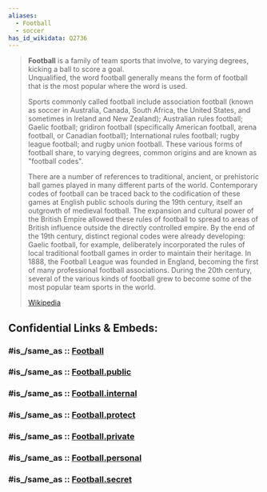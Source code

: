 ```yaml
---
aliases:
  - Football
  - soccer
has_id_wikidata: Q2736
---
```



> **Football** is a family of team sports that involve, to varying degrees, kicking a ball to score a goal.  
> Unqualified, the word football generally means the form of football that is the most popular where the word is used. 
> 
> Sports commonly called football include association football 
> (known as soccer in Australia, Canada, South Africa, the United States, and sometimes in Ireland and New Zealand); 
> Australian rules football; Gaelic football; 
> gridiron football (specifically American football, arena football, or Canadian football); 
> International rules football; rugby league football; and rugby union football. 
> These various forms of football share, to varying degrees, common origins and are known as "football codes".
>
> There are a number of references to traditional, ancient, or prehistoric ball games played in many different parts of the world. Contemporary codes of football can be traced back to the codification of these games at English public schools during the 19th century, itself an outgrowth of medieval football. The expansion and cultural power of the British Empire allowed these rules of football to spread to areas of British influence outside the directly controlled empire. By the end of the 19th century, distinct regional codes were already developing: Gaelic football, for example, deliberately incorporated the rules of local traditional football games in order to maintain their heritage. In 1888, the Football League was founded in England, becoming the first of many professional football associations. During the 20th century, several of the various kinds of football grew to become some of the most popular team sports in the world.
>
> [Wikipedia](https://en.wikipedia.org/wiki/Football)


## Confidential Links & Embeds: 

### #is_/same_as :: [Football](/_Standards/Society/Communication/Media1/Performing_Arts/Sport/Team_Sport/Football.md) 

### #is_/same_as :: [Football.public](/_public/Society/Communication/Media1/Performing_Arts/Sport/Team_Sport/Football.public.md) 

### #is_/same_as :: [Football.internal](/_internal/Society/Communication/Media1/Performing_Arts/Sport/Team_Sport/Football.internal.md) 

### #is_/same_as :: [Football.protect](/_protect/Society/Communication/Media1/Performing_Arts/Sport/Team_Sport/Football.protect.md) 

### #is_/same_as :: [Football.private](/_private/Society/Communication/Media1/Performing_Arts/Sport/Team_Sport/Football.private.md) 

### #is_/same_as :: [Football.personal](/_personal/Society/Communication/Media1/Performing_Arts/Sport/Team_Sport/Football.personal.md) 

### #is_/same_as :: [Football.secret](/_secret/Society/Communication/Media1/Performing_Arts/Sport/Team_Sport/Football.secret.md)

